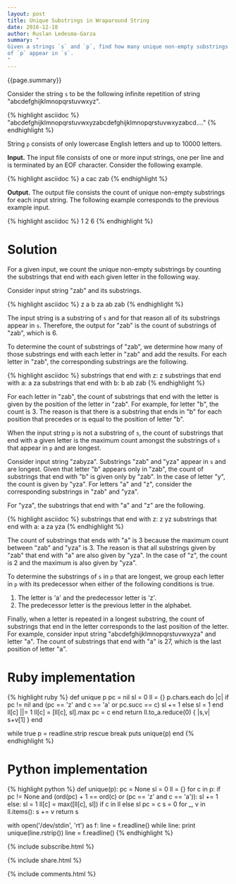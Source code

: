 ```yaml
---
layout: post
title: Unique Substrings in Wraparound String
date: 2016-12-10
author: Ruslan Ledesma-Garza
summary: "
Given a strings `s` and `p`, find how many unique non-empty substrings
of `p` appear in `s`.
"
---
```


{{page.summary}}

Consider the string `s` to be the following infinite repetition of string
"abcdefghijklmnopqrstuvwxyz".

{% highlight asciidoc %}
"abcdefghijklmnopqrstuvwxyzabcdefghijklmnopqrstuvwxyzabcd...."
{% endhighlight %}

String `p` consists of only lowercase English letters and up to 10000 letters.

**Input.**
The input file consists of one or more input strings, one per line and
is terminated by an EOF character. Consider the following example.

{% highlight asciidoc %}
a
cac
zab
{% endhighlight %}

**Output.**
The output file consists the count of unique non-empty substrings for
each input string. The following example corresponds to the previous
example input.

{% highlight asciidoc %}
1
2
6
{% endhighlight %}

# Solution

For a given input, we count the unique non-empty substrings by
counting the substrings that end with each given letter in the
following way.

Consider input string "zab" and its substrings.

{% highlight asciidoc %}
z
a
b
za
ab
zab
{% endhighlight %}

The input string is a substring of `s` and for that reason all of its
substrings appear in `s`. Therefore, the output for "zab" is the count
of substrings of "zab", which is 6.

To determine the count of substrings of "zab", we determine how many
of those substrings end with each letter in "zab" and add the
results.
For each letter in "zab", the corresponding substrings are the
following.

{% highlight asciidoc %}
substrings that end with z:
  z
substrings that end with a:
  a
  za
substrings that end with b:
  b
  ab
  zab
{% endhighlight %}

For each letter in "zab", the count of substrings that end with the
letter is given by the position of the letter in "zab". For example,
for letter "b", the count is 3.
The reason is that there is a substring that ends in "b" for each
position that precedes or is equal to the position of letter "b".

When the input string `p` is not a substring of `s`, the count of
substrings that end with a given letter is the maximum count amongst
the substrings of `s` that appear in `p` and are longest.

Consider input string "zabyza".
Substrings "zab" and "yza" appear in `s` and are longest.
Given that letter "b" appears only in "zab", the count of substrings
that end with "b" is given only by "zab".
In the case of letter "y", the count is given by "yza".
For letters "a" and "z", consider the corresponding substrings in
"zab" and "yza".

For "yza", the substrings that end with "a" and "z" are the
following.

{% highlight asciidoc %}
substrings that end with z:
  z
  yz
substrings that end with a:
  a
  za
  yza
{% endhighlight %}

The count of substrings that ends with "a" is 3 because the maximum
count between "zab" and "yza" is 3.
The reason is that all substrings given by "zab" that end with "a" are
also given by "yza".
In the case of "z", the count is 2 and the maximum is also given by "yza".

To determine the substrings of `s` in `p` that are longest, we
group each letter in `p` with its predecessor when either of the
following conditions is true.

1. The letter is 'a' and the predecessor letter is 'z'.
2. The predecessor letter is the previous letter in the alphabet.

Finally, when a letter is repeated in a longest substring, the count
of substrings that end in the letter corresponds to the last position
of the letter. For example, consider input string
"abcdefghijklmnopqrstuvwxyza" and letter "a". The count of substrings
that end with "a" is 27, which is the last position of letter "a".

# Ruby implementation

{% highlight ruby %}
def unique p
  pc = nil
  sl = 0
  ll = {}
  p.chars.each do |c|
    if pc != nil and (pc == 'z' and c == 'a' or pc.succ == c)
      sl += 1
    else
      sl = 1
    end
    ll[c] ||= 1
    ll[c] = [ll[c], sl].max
    pc = c
  end
  return ll.to_a.reduce(0) { |s,v| s+v[1] }
end

while true
  p = readline.strip rescue break
  puts unique(p)
end
{% endhighlight %}

# Python implementation

{% highlight python %}
def unique(p):
  pc = None
  sl = 0
  ll = {}
  for c in p:
    if pc != None and (ord(pc) + 1 == ord(c) or (pc == 'z' and c == 'a')):
      sl += 1
    else:
      sl = 1
    ll[c] = max([ll[c], sl]) if c in ll else sl
    pc = c
  s = 0
  for _, v in ll.items():
      s += v
  return s

with open('/dev/stdin', 'rt') as f:
  line = f.readline()
  while line:
    print unique(line.rstrip())
    line = f.readline()
{% endhighlight %}


{% include subscribe.html %}

{% include share.html %}

{% include comments.html %}
